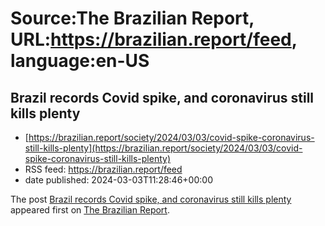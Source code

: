 # Source:The Brazilian Report, URL:https://brazilian.report/feed, language:en-US

## Brazil records Covid spike, and coronavirus still kills plenty
 - [https://brazilian.report/society/2024/03/03/covid-spike-coronavirus-still-kills-plenty](https://brazilian.report/society/2024/03/03/covid-spike-coronavirus-still-kills-plenty)
 - RSS feed: https://brazilian.report/feed
 - date published: 2024-03-03T11:28:46+00:00

<p>The post <a href="https://brazilian.report/society/2024/03/03/covid-spike-coronavirus-still-kills-plenty/">Brazil records Covid spike, and coronavirus still kills plenty</a> appeared first on <a href="https://brazilian.report">The Brazilian Report</a>.</p>

